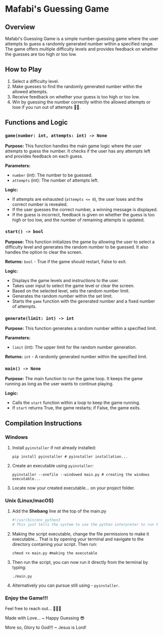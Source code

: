 # Mafabi's Guessing Game

## Overview

Mafabi's Guessing Game is a simple number-guessing game where the user attempts to guess a randomly generated number within a specified range. The game offers multiple difficulty levels and provides feedback on whether the guesses are too high or too low.

## How to Play

1. Select a difficulty level.
2. Make guesses to find the randomly generated number within the allowed attempts.
3. Receive feedback on whether your guess is too high or too low.
4. Win by guessing the number correctly within the allowed attempts or lose if you run out of attempts 🤭😉.

## Functions and Logic

### `game(number: int, attempts: int) -> None`

**Purpose:** This function handles the main game logic where the user attempts to guess the number. It checks if the user has any attempts left and provides feedback on each guess.

**Parameters:**

- `number` (int): The number to be guessed.
- `attempts` (int): The number of attempts left.

**Logic:**
- If attempts are exhausted (`attempts <= 0`), the user loses and the correct number is revealed.
- If the user guesses the correct number, a winning message is displayed.
- If the guess is incorrect, feedback is given on whether the guess is too high or too low, and the number of remaining attempts is updated.

### `start() -> bool`

**Purpose:** This function initializes the game by allowing the user to select a difficulty level and generates the random number to be guessed. It also handles the option to clear the screen.

**Returns:** `bool` - True if the game should restart, False to exit.

**Logic:**
- Displays the game levels and instructions to the user.
- Takes user input to select the game level or clear the screen.
- Based on the selected level, sets the random number limit.
- Generates the random number within the set limit.
- Starts the `game` function with the generated number and a fixed number of attempts.

### `generate(limit: int) -> int`

**Purpose:** This function generates a random number within a specified limit.

**Parameters:**
- `limit` (int): The upper limit for the random number generation.

**Returns:** `int` - A randomly generated number within the specified limit.

### `main() -> None`

**Purpose:** The main function to run the game loop. It keeps the game running as long as the user wants to continue playing.

**Logic:**
- Calls the `start` function within a loop to keep the game running.
- If `start` returns True, the game restarts; if False, the game exits.

## Compilation Instructions

### Windows

1. Install `pyinstaller` if not already installed:

   ```shell
   pip install pyinstaller # pyinstaller installation...
   ```

2. Create an executable using `pyinstaller`:

   ```shell
   pyinstaller --onefile --windowed main.py # creating the windows executable...
   ```

3. Locate now your created executable... on your project folder.

### Unix (Linux/macOS)

1. Add the **Shebang** line at the top of the main.py

   ```python
   #!/usr/bin/env python3
   # This just tells the system to use the python interpreter to run the script...
   ```

2. Making the script executable, change the file permissions to make it executable... That is by opening your terminal and navigate to the directory containing your script. Then run:

   ```shell
   chmod +x main.py #making the executable
   ```

3. Then run the script, you can now run it directly from the terminal by typing:

   ```shell
   ./main.py
   ```

4. Alternatively you can pursue still using - `pyinstaller`.

   

### **Enjoy the Game!!!**

Feel free to reach out... 🤭😍😉

Made with Love... ~ Happy Guessing 😎

More so, Glory to God!!! ~ Jesus is Lord!